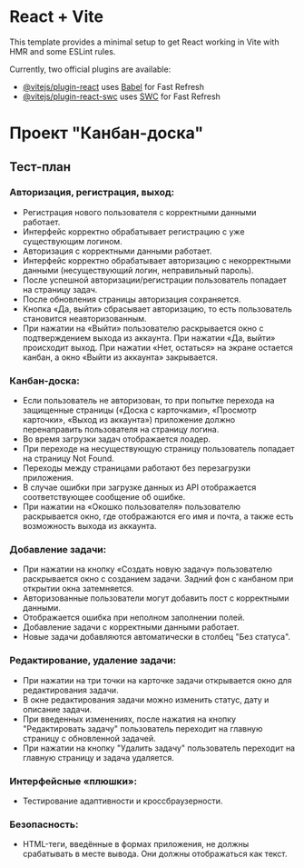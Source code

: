 # React + Vite

This template provides a minimal setup to get React working in Vite with HMR and some ESLint rules.

Currently, two official plugins are available:

-   [@vitejs/plugin-react](https://github.com/vitejs/vite-plugin-react/blob/main/packages/plugin-react/README.md) uses [Babel](https://babeljs.io/) for Fast Refresh
-   [@vitejs/plugin-react-swc](https://github.com/vitejs/vite-plugin-react-swc) uses [SWC](https://swc.rs/) for Fast Refresh

# Проект "Канбан-доска"

## Тест-план

### Авторизация, регистрация, выход:

-   Регистрация нового пользователя с корректными данными работает.
-   Интерфейс корректно обрабатывает регистрацию с уже существующим логином.
-   Авторизация с корректными данными работает.
-   Интерфейс корректно обрабатывает авторизацию с некорректными данными (несуществующий логин, неправильный пароль).
-   После успешной авторизации/регистрации пользователь попадает на страницу задач.
-   После обновления страницы авторизация сохраняется.
-   Кнопка «Да, выйти» сбрасывает авторизацию, то есть пользователь становится неавторизованным.
-   При нажатии на «Выйти» пользователю раскрывается окно с подтверждением выхода из аккаунта. При нажатии «Да, выйти» происходит выход. При нажатии «Нет, остаться» на экране остается канбан, а окно «Выйти из аккаунта» закрывается.

### Канбан-доска:

-   Если пользователь не авторизован, то при попытке перехода на защищенные страницы («Доска с карточками», «Просмотр карточки», «Выход из аккаунта») приложение должно перенаправить пользователя на страницу логина.
-   Во время загрузки задач отображается лоадер.
-   При переходе на несуществующую страницу пользователь попадает на страницу Not Found.
-   Переходы между страницами работают без перезагрузки приложения.
-   В случае ошибки при загрузке данных из API отображается соответствующее сообщение об ошибке.
-   При нажатии на «Окошко пользователя» пользователю раскрывается окно, где отображаются его имя и почта, а также есть возможность выхода из аккаунта.

### Добавление задачи:

-   При нажатии на кнопку «Создать новую задачу» пользователю раскрывается окно с созданием задачи.
    Задний фон с канбаном при открытии окна затемняется.
-   Авторизованные пользователи могут добавить пост с корректными данными.
-   Отображается ошибка при неполном заполнении полей.
-   Добавление задачи с корректными данными работает.
-   Новые задачи добавляются автоматически в столбец "Без статуса".

### Редактирование, удаление задачи:

-   При нажатии на три точки на карточке задачи открывается окно для редактирования задачи.
-   В окне редактирования задачи можно изменить статус, дату и описание задачи.
-   При введенных изменениях, после нажатия на кнопку "Редактировать задачу" пользователь переходит на главную страницу с обновленной задачей.
-   При нажатии на кнопку "Удалить задачу" пользователь переходит на главную страницу и задача удаляется.

### Интерфейсные «плюшки»:

-   Тестирование адаптивности и кроссбраузерности.

### Безопасность:

-   HTML-теги, введённые в формах приложения, не должны срабатывать в месте вывода. Они должны отображаться как текст.
